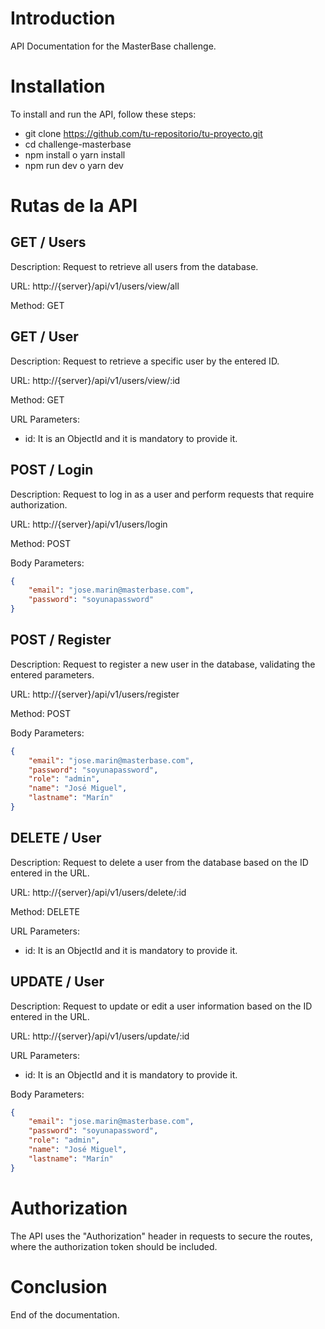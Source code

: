 # Introduction

API Documentation for the MasterBase challenge.

# Installation

To install and run the API, follow these steps:

- git clone https://github.com/tu-repositorio/tu-proyecto.git
- cd challenge-masterbase
- npm install o yarn install
- npm run dev o yarn dev

# Rutas de la API

## GET / Users

Description: Request to retrieve all users from the database.

URL: http://{server}/api/v1/users/view/all

Method: GET

## GET / User

Description: Request to retrieve a specific user by the entered ID.

URL: http://{server}/api/v1/users/view/:id

Method: GET

URL Parameters:

- id: It is an ObjectId and it is mandatory to provide it.

## POST / Login

Description: Request to log in as a user and perform requests that require authorization.

URL: http://{server}/api/v1/users/login

Method: POST

Body Parameters:
```json
{
    "email": "jose.marin@masterbase.com",
    "password": "soyunapassword"
}
```

## POST / Register

Description: Request to register a new user in the database, validating the entered parameters.

URL: http://{server}/api/v1/users/register

Method: POST

Body Parameters:
```json
{
    "email": "jose.marin@masterbase.com",
    "password": "soyunapassword",
    "role": "admin",
    "name": "José Miguel",
    "lastname": "Marín"
}
```

## DELETE / User

Description: Request to delete a user from the database based on the ID entered in the URL.

URL: http://{server}/api/v1/users/delete/:id

Method: DELETE

URL Parameters:

- id: It is an ObjectId and it is mandatory to provide it.

## UPDATE / User

Description: Request to update or edit a user information based on the ID entered in the URL.

URL: http://{server}/api/v1/users/update/:id

URL Parameters:

- id: It is an ObjectId and it is mandatory to provide it.

Body Parameters:
```json
{
    "email": "jose.marin@masterbase.com",
    "password": "soyunapassword",
    "role": "admin",
    "name": "José Miguel",
    "lastname": "Marín"
}
```

# Authorization

The API uses the "Authorization" header in requests to secure the routes, where the authorization token should be included.

# Conclusion

End of the documentation.
